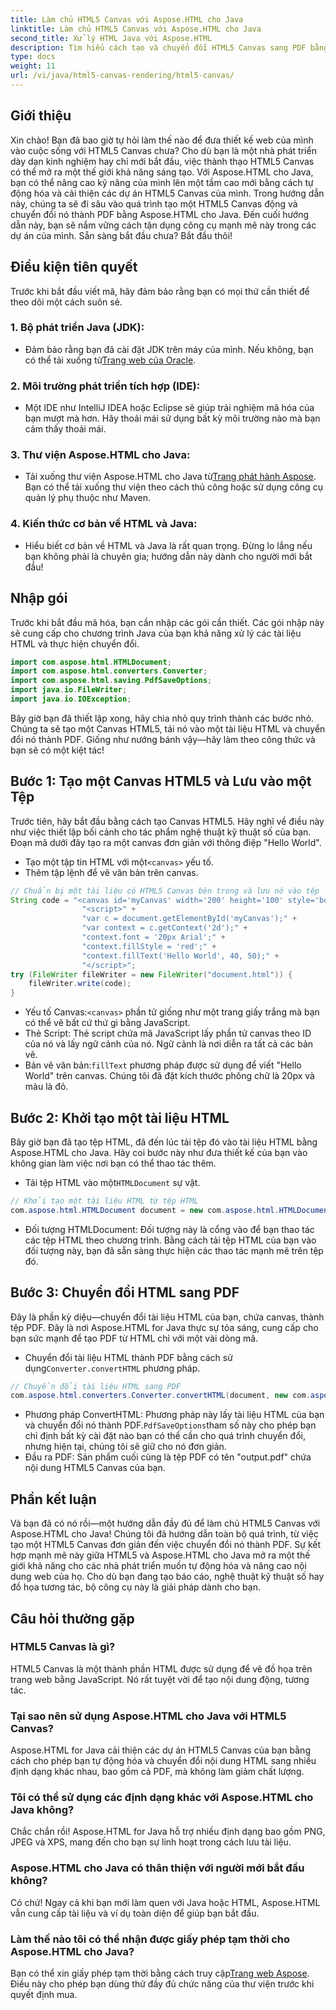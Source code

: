 ```yaml
---
title: Làm chủ HTML5 Canvas với Aspose.HTML cho Java
linktitle: Làm chủ HTML5 Canvas với Aspose.HTML cho Java
second_title: Xử lý HTML Java với Aspose.HTML
description: Tìm hiểu cách tạo và chuyển đổi HTML5 Canvas sang PDF bằng Aspose.HTML for Java. Hướng dẫn này hoàn hảo cho các nhà phát triển muốn nâng cao dự án web của họ.
type: docs
weight: 11
url: /vi/java/html5-canvas-rendering/html5-canvas/
---
```

## Giới thiệu
Xin chào! Bạn đã bao giờ tự hỏi làm thế nào để đưa thiết kế web của mình vào cuộc sống với HTML5 Canvas chưa? Cho dù bạn là một nhà phát triển dày dạn kinh nghiệm hay chỉ mới bắt đầu, việc thành thạo HTML5 Canvas có thể mở ra một thế giới khả năng sáng tạo. Với Aspose.HTML cho Java, bạn có thể nâng cao kỹ năng của mình lên một tầm cao mới bằng cách tự động hóa và cải thiện các dự án HTML5 Canvas của mình. Trong hướng dẫn này, chúng ta sẽ đi sâu vào quá trình tạo một HTML5 Canvas động và chuyển đổi nó thành PDF bằng Aspose.HTML cho Java. Đến cuối hướng dẫn này, bạn sẽ nắm vững cách tận dụng công cụ mạnh mẽ này trong các dự án của mình. Sẵn sàng bắt đầu chưa? Bắt đầu thôi!
## Điều kiện tiên quyết
Trước khi bắt đầu viết mã, hãy đảm bảo rằng bạn có mọi thứ cần thiết để theo dõi một cách suôn sẻ.
### 1. Bộ phát triển Java (JDK):
   -  Đảm bảo rằng bạn đã cài đặt JDK trên máy của mình. Nếu không, bạn có thể tải xuống từ[Trang web của Oracle](https://www.oracle.com/java/technologies/javase-jdk11-downloads.html).
### 2. Môi trường phát triển tích hợp (IDE):
   - Một IDE như IntelliJ IDEA hoặc Eclipse sẽ giúp trải nghiệm mã hóa của bạn mượt mà hơn. Hãy thoải mái sử dụng bất kỳ môi trường nào mà bạn cảm thấy thoải mái.
### 3. Thư viện Aspose.HTML cho Java:
   -  Tải xuống thư viện Aspose.HTML cho Java từ[Trang phát hành Aspose](https://releases.aspose.com/html/java/). Bạn có thể tải xuống thư viện theo cách thủ công hoặc sử dụng công cụ quản lý phụ thuộc như Maven.
### 4. Kiến thức cơ bản về HTML và Java:
   - Hiểu biết cơ bản về HTML và Java là rất quan trọng. Đừng lo lắng nếu bạn không phải là chuyên gia; hướng dẫn này dành cho người mới bắt đầu!
## Nhập gói
Trước khi bắt đầu mã hóa, bạn cần nhập các gói cần thiết. Các gói nhập này sẽ cung cấp cho chương trình Java của bạn khả năng xử lý các tài liệu HTML và thực hiện chuyển đổi.
```java
import com.aspose.html.HTMLDocument;
import com.aspose.html.converters.Converter;
import com.aspose.html.saving.PdfSaveOptions;
import java.io.FileWriter;
import java.io.IOException;
```
Bây giờ bạn đã thiết lập xong, hãy chia nhỏ quy trình thành các bước nhỏ. Chúng ta sẽ tạo một Canvas HTML5, tải nó vào một tài liệu HTML và chuyển đổi nó thành PDF. Giống như nướng bánh vậy—hãy làm theo công thức và bạn sẽ có một kiệt tác!
## Bước 1: Tạo một Canvas HTML5 và Lưu vào một Tệp
Trước tiên, hãy bắt đầu bằng cách tạo Canvas HTML5. Hãy nghĩ về điều này như việc thiết lập bối cảnh cho tác phẩm nghệ thuật kỹ thuật số của bạn. Đoạn mã dưới đây tạo ra một canvas đơn giản với thông điệp "Hello World".

-  Tạo một tập tin HTML với một`<canvas>` yếu tố.
- Thêm tập lệnh để vẽ văn bản trên canvas.
```java
// Chuẩn bị một tài liệu có HTML5 Canvas bên trong và lưu nó vào tệp 'document.html'
String code = "<canvas id='myCanvas' width='200' height='100' style='border:1px solid #d3d3d3;'></canvas>" +
				"<script>" +
				"var c = document.getElementById('myCanvas');" +
				"var context = c.getContext('2d');" +
				"context.font = '20px Arial';" +
				"context.fillStyle = 'red';" +
				"context.fillText('Hello World', 40, 50);" +
				"</script>";
try (FileWriter fileWriter = new FileWriter("document.html")) {
    fileWriter.write(code);
}
```

-  Yếu tố Canvas:`<canvas>` phần tử giống như một trang giấy trắng mà bạn có thể vẽ bất cứ thứ gì bằng JavaScript.
- Thẻ Script: Thẻ script chứa mã JavaScript lấy phần tử canvas theo ID của nó và lấy ngữ cảnh của nó. Ngữ cảnh là nơi diễn ra tất cả các bản vẽ.
-  Bản vẽ văn bản:`fillText` phương pháp được sử dụng để viết "Hello World" trên canvas. Chúng tôi đã đặt kích thước phông chữ là 20px và màu là đỏ.
## Bước 2: Khởi tạo một tài liệu HTML
Bây giờ bạn đã tạo tệp HTML, đã đến lúc tải tệp đó vào tài liệu HTML bằng Aspose.HTML cho Java. Hãy coi bước này như đưa thiết kế của bạn vào không gian làm việc nơi bạn có thể thao tác thêm.

-  Tải tệp HTML vào một`HTMLDocument` sự vật.
```java
// Khởi tạo một tài liệu HTML từ tệp HTML
com.aspose.html.HTMLDocument document = new com.aspose.html.HTMLDocument("document.html");
```

- Đối tượng HTMLDocument: Đối tượng này là cổng vào để bạn thao tác các tệp HTML theo chương trình. Bằng cách tải tệp HTML của bạn vào đối tượng này, bạn đã sẵn sàng thực hiện các thao tác mạnh mẽ trên tệp đó.
## Bước 3: Chuyển đổi HTML sang PDF
Đây là phần kỳ diệu—chuyển đổi tài liệu HTML của bạn, chứa canvas, thành tệp PDF. Đây là nơi Aspose.HTML for Java thực sự tỏa sáng, cung cấp cho bạn sức mạnh để tạo PDF từ HTML chỉ với một vài dòng mã.

-  Chuyển đổi tài liệu HTML thành PDF bằng cách sử dụng`Converter.convertHTML` phương pháp.
```java
// Chuyển đổi tài liệu HTML sang PDF
com.aspose.html.converters.Converter.convertHTML(document, new com.aspose.html.saving.PdfSaveOptions(), "output.pdf");
```

-  Phương pháp ConvertHTML: Phương pháp này lấy tài liệu HTML của bạn và chuyển đổi nó thành PDF.`PdfSaveOptions`tham số này cho phép bạn chỉ định bất kỳ cài đặt nào bạn có thể cần cho quá trình chuyển đổi, nhưng hiện tại, chúng tôi sẽ giữ cho nó đơn giản.
- Đầu ra PDF: Sản phẩm cuối cùng là tệp PDF có tên "output.pdf" chứa nội dung HTML5 Canvas của bạn.

## Phần kết luận
Và bạn đã có nó rồi—một hướng dẫn đầy đủ để làm chủ HTML5 Canvas với Aspose.HTML cho Java! Chúng tôi đã hướng dẫn toàn bộ quá trình, từ việc tạo một HTML5 Canvas đơn giản đến việc chuyển đổi nó thành PDF. Sự kết hợp mạnh mẽ này giữa HTML5 và Aspose.HTML cho Java mở ra một thế giới khả năng cho các nhà phát triển muốn tự động hóa và nâng cao nội dung web của họ. Cho dù bạn đang tạo báo cáo, nghệ thuật kỹ thuật số hay đồ họa tương tác, bộ công cụ này là giải pháp dành cho bạn.
## Câu hỏi thường gặp
### HTML5 Canvas là gì?
HTML5 Canvas là một thành phần HTML được sử dụng để vẽ đồ họa trên trang web bằng JavaScript. Nó rất tuyệt vời để tạo nội dung động, tương tác.
### Tại sao nên sử dụng Aspose.HTML cho Java với HTML5 Canvas?
Aspose.HTML for Java cải thiện các dự án HTML5 Canvas của bạn bằng cách cho phép bạn tự động hóa và chuyển đổi nội dung HTML sang nhiều định dạng khác nhau, bao gồm cả PDF, mà không làm giảm chất lượng.
### Tôi có thể sử dụng các định dạng khác với Aspose.HTML cho Java không?
Chắc chắn rồi! Aspose.HTML for Java hỗ trợ nhiều định dạng bao gồm PNG, JPEG và XPS, mang đến cho bạn sự linh hoạt trong cách lưu tài liệu.
### Aspose.HTML cho Java có thân thiện với người mới bắt đầu không?
Có chứ! Ngay cả khi bạn mới làm quen với Java hoặc HTML, Aspose.HTML vẫn cung cấp tài liệu và ví dụ toàn diện để giúp bạn bắt đầu.
### Làm thế nào tôi có thể nhận được giấy phép tạm thời cho Aspose.HTML cho Java?
 Bạn có thể xin giấy phép tạm thời bằng cách truy cập[Trang web Aspose](https://purchase.aspose.com/temporary-license/). Điều này cho phép bạn dùng thử đầy đủ chức năng của thư viện trước khi quyết định mua.